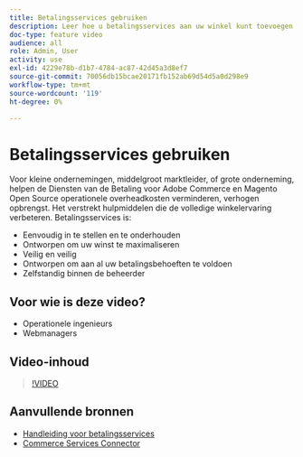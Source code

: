 ```yaml
---
title: Betalingsservices gebruiken
description: Leer hoe u betalingsservices aan uw winkel kunt toevoegen en de operationele overhead kunt verminderen, de inkomsten kunt verhogen en de volledige verkoopervaring kunt verbeteren.
doc-type: feature video
audience: all
role: Admin, User
activity: use
exl-id: 4229e78b-d1b7-4784-ac87-42d45a3d8ef7
source-git-commit: 70056db15bcae20171fb152ab69d54d5a0d298e9
workflow-type: tm+mt
source-wordcount: '119'
ht-degree: 0%

---
```


# Betalingsservices gebruiken

Voor kleine ondernemingen, middelgroot marktleider, of grote onderneming, helpen de Diensten van de Betaling voor Adobe Commerce en Magento Open Source operationele overheadkosten verminderen, verhogen opbrengst. Het verstrekt hulpmiddelen die de volledige winkelervaring verbeteren. Betalingsservices is:

- Eenvoudig in te stellen en te onderhouden
- Ontworpen om uw winst te maximaliseren
- Veilig en veilig
- Ontworpen om aan al uw betalingsbehoeften te voldoen
- Zelfstandig binnen de beheerder

## Voor wie is deze video?

- Operationele ingenieurs
- Webmanagers

## Video-inhoud

>[!VIDEO](https://video.tv.adobe.com/v/343990?quality=12&learn=on)

## Aanvullende bronnen

- [Handleiding voor betalingsservices](https://experienceleague.adobe.com/docs/commerce-merchant-services/payment-services/guide-overview.html)
- [Commerce Services Connector](https://experienceleague.adobe.com/docs/commerce-merchant-services/user-guides/integration-services/saas.html)
